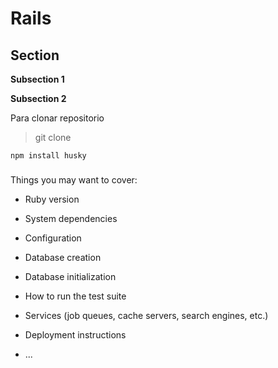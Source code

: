 # Rails

## Section

**Subsection 1**

**Subsection 2**

Para clonar repositorio
> git clone
```
npm install husky
```
###
Things you may want to cover:

* Ruby version

* System dependencies

* Configuration

* Database creation

* Database initialization

* How to run the test suite

* Services (job queues, cache servers, search engines, etc.)

* Deployment instructions

* ...
